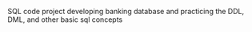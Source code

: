 
SQL code project developing banking database and practicing the DDL, DML, and other basic sql concepts

